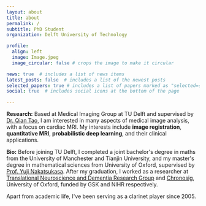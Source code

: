 ```yaml
---
layout: about
title: about
permalink: /
subtitle: PhD Student
organization: Delft University of Technology

profile:
  align: left
  image: Image.jpeg
  image_circular: false # crops the image to make it circular

news: true  # includes a list of news items
latest_posts: false  # includes a list of the newest posts
selected_papers: true # includes a list of papers marked as "selected={true}"
social: true  # includes social icons at the bottom of the page

---
```

**Research:** Based at Medical Imaging Group at TU Delft and supervised by [Dr. Qian Tao](https://www.tudelft.nl/staff/q.tao/?cHash=bab151eba5301c7840e42983dfa31164), I am interested in many aspects of medical image analysis, with a focus on cardiac MRI. My interests include **image registration**, **quantitative MRI**, **probabilistic deep learning**, and their clinical applications.

**Bio:** Before joining TU Delft, I completed a joint bachelor's degree in maths from the University of Manchester and Tianjin University, and my master's degree in mathematical sciences from University of Oxford, supervised by [Prof. Yuji Nakatsukasa](https://people.maths.ox.ac.uk/nakatsukasa/). After my graduation, I worked as a researcher at [Translational Neuroscience and Dementia Research Group](https://www.psych.ox.ac.uk/research/dementia-research-group) and [Chronosig](https://www.chronosig.org/), University of Oxford, funded by GSK and NIHR respectively.

Apart from academic life, I've been serving as a clarinet player since 2005.

